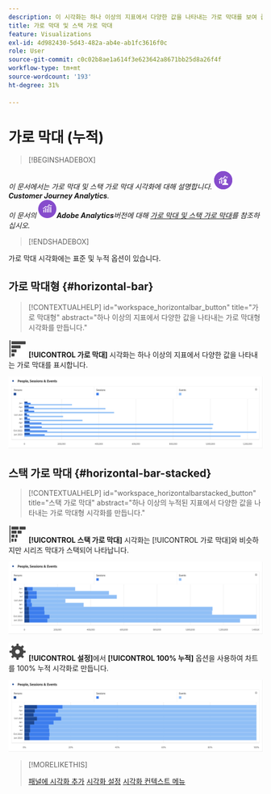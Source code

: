 ```yaml
---
description: 이 시각화는 하나 이상의 지표에서 다양한 값을 나타내는 가로 막대를 보여 줍니다.
title: 가로 막대 및 스택 가로 막대
feature: Visualizations
exl-id: 4d982430-5d43-482a-ab4e-ab1fc3616f0c
role: User
source-git-commit: c0c02b8ae1a614f3e623642a8671bb25d8a26f4f
workflow-type: tm+mt
source-wordcount: '193'
ht-degree: 31%

---
```


# 가로 막대 (누적)

>[!BEGINSHADEBOX]

_이 문서에서는 가로 막대 및 스택 가로 막대 시각화에 대해 설명합니다._ ![CustomerJourneyAnalytics](/help/assets/icons/CustomerJourneyAnalytics.svg) _**Customer Journey Analytics**.<br/>이 문서의 _![AdobeAnalytics](/help/assets/icons/AdobeAnalytics.svg)_**Adobe Analytics**버전에 대해 [가로 막대 및 스택 가로 막대](https://experienceleague.adobe.com/en/docs/analytics/analyze/analysis-workspace/visualizations/horizontal-bar)를 참조하십시오._

>[!ENDSHADEBOX]

가로 막대 시각화에는 표준 및 누적 옵션이 있습니다.

## 가로 막대형 {#horizontal-bar}

<!-- markdownlint-disable MD034 -->

>[!CONTEXTUALHELP]
>id="workspace_horizontalbar_button"
>title="가로 막대형"
>abstract="하나 이상의 지표에서 다양한 값을 나타내는 가로 막대형 시각화를 만듭니다."

<!-- markdownlint-enable MD034 -->


![GraphBarHorizontal](/help/assets/icons/GraphBarHorizontal.svg) **[!UICONTROL 가로 막대]** 시각화는 하나 이상의 지표에서 다양한 값을 나타내는 가로 막대를 표시합니다.

![페이지 보기 수, 페이지 속도, 방문 횟수, 시작 횟수, 종료 횟수 등의 지표를 보여 주는 가로 막대형.](assets/horizontal-bar.png)

## 스택 가로 막대 {#horizontal-bar-stacked}

<!-- markdownlint-disable MD034 -->

>[!CONTEXTUALHELP]
>id="workspace_horizontalbarstacked_button"
>title="스택 가로 막대"
>abstract="하나 이상의 누적된 지표에서 다양한 값을 나타내는 가로 막대형 시각화를 만듭니다."

<!-- markdownlint-enable MD034 -->


![GraphBarHorizontalStacked](/help/assets/icons/GraphBarHorizontalStacked.svg) **[!UICONTROL 스택 가로 막대]** 시각화는 [!UICONTROL 가로 막대]와 비슷하지만 시리즈 막대가 스택되어 나타납니다.

![페이지 보기 수, 방문 횟수, 시작 횟수 및 종료 횟수를 보여 주는 스택 가로 막대형.](assets/horizontal-bar-stacked.png)

![설정](/help/assets/icons/Setting.svg) **[!UICONTROL 설정]**&#x200B;에서 **[!UICONTROL 100% 누적]** 옵션을 사용하여 차트를 100% 누적 시각화로 만듭니다.

![100% 스택 가로 막대](assets/horizontal-bar-stacked100.png)


>[!MORELIKETHIS]
>
>[패널에 시각화 추가](/help/analysis-workspace/visualizations/freeform-analysis-visualizations.md#add-visualizations-to-a-panel)
>[시각화 설정](/help/analysis-workspace/visualizations/freeform-analysis-visualizations.md#settings)
>[시각화 컨텍스트 메뉴](/help/analysis-workspace/visualizations/freeform-analysis-visualizations.md#context-menu)
>

